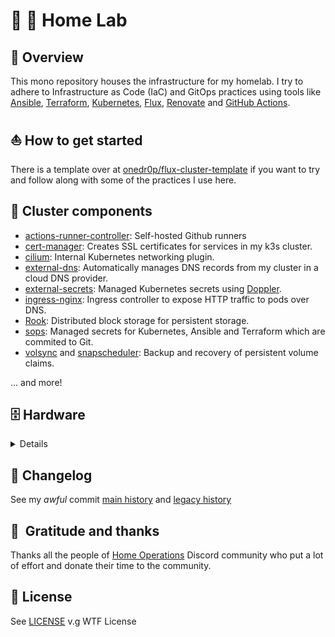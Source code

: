 # 🏡 🧪 Home Lab

## 📖 Overview

This mono repository houses the infrastructure for my homelab. I try to adhere to Infrastructure as Code (IaC) and GitOps practices using tools like [Ansible](https://www.ansible.com/), [Terraform](https://www.terraform.io/), [Kubernetes](https://kubernetes.io/), [Flux](https://github.com/fluxcd/flux2), [Renovate](https://github.com/renovatebot/renovate) and [GitHub Actions](https://github.com/features/actions).

## ⛵ How to get started

There is a template over at [onedr0p/flux-cluster-template](https://github.com/onedr0p/flux-cluster-template) if you want to try and follow along with some of the practices I use here.

## 🎨 Cluster components

+ [actions-runner-controller](https://github.com/actions/actions-runner-controller): Self-hosted Github runners
+ [cert-manager](https://cert-manager.io/docs/): Creates SSL certificates for services in my k3s cluster.
+ [cilium](https://cilium.io/get-started/): Internal Kubernetes networking plugin.
+ [external-dns](https://github.com/kubernetes-sigs/external-dns): Automatically manages DNS records from my cluster in a cloud DNS provider.
+ [external-secrets](https://github.com/external-secrets/external-secrets/): Managed Kubernetes secrets using [Doppler](https://www.doppler.com).
+ [ingress-nginx](https://github.com/kubernetes/ingress-nginx/): Ingress controller to expose HTTP traffic to pods over DNS.
+ [Rook](https://rook.io): Distributed block storage for persistent storage.
+ [sops](https://github.com/mozilla/sops): Managed secrets for Kubernetes, Ansible and Terraform which are commited to Git.
+ [volsync](https://volsync.readthedocs.io/en/stable/) and [snapscheduler](https://backube.github.io/snapscheduler/): Backup and recovery of persistent volume claims.

... and more!

## 🗄️ Hardware
<details>

## Production Nodes

| Device             | Count | Specs                                                                                                                                                                                                                                                                                                          | OS                                                  | Purpose |
|--------------------|-------|----------------------------------------------------------------------------------------------------------------------------------------------------------------------------------------------------------------------------------------------------------------------------------------------------------------|-----------------------------------------------------|---------|
| MinisForum um350   | 1     | **RAM** `32GB` <br/> **M.2 SSD** `500GB` <br/> **HDD SSD** `500GB`                                                                                                                                                       | Ubuntu 22.04.4 LTS                     |  Control Plane       |
| MinisForum um350   | 1     | **RAM** `32GB` <br/> **M.2 SSD** `500GB` <br/> **HDD SSD** `500GB`                                                                                                                                                     | Ubuntu 22.04.4 LTS                       |  Data Plane       |
| Minisforum um560   | 1     | **RAM** `32GB`  <br/> **M.2 SSD** `1TB` <br/> **HDD SSD** `500GB`                                                                                                                                                    | Ubuntu 22.04.4 LTS                     |    Data Plane     |

## Staging Nodes

| Device             | Count | Specs                                                                                                                                                                                                                                                                                                          | OS                                                  | Purpose |
|--------------------|-------|----------------------------------------------------------------------------------------------------------------------------------------------------------------------------------------------------------------------------------------------------------------------------------------------------------------|-----------------------------------------------------|---------|
| Turing Pi RK1      | 3     | **RAM** `16GB` <br/> **M.2 SSD** `500GB`| Ubuntu 22.04 LTS |   Development & Staging      |

## Infrastructure

| Device             | Count | Specs                                                                                                                                                                                                                                                                                                         | OS       | Purpose |
|--------------------|-------|---------------------------------------------------------------------------------------------------------------------------------------------------------------------------------------------------------------------------------------------------------------------------------------------------------------|----------|---------|
| Turing Pi RK1      | 1    | **RAM** `16GB` <br/> **M.2 SSD** `500GB` <br/> **HDD** `1TB` | -  | DNS Server |
| Turing Pi Board V2 | 1     | -   |   -       |     -    |
| Unifi UDM Pro      | 1     | - | - |    10Gb Core Switch + Router + FW    |
| Unifi Lite 8 PoE     | 1     | - | - |    Switch    |
| Mac Mini     | 1     | **RAM** `8GB` <br/> **M.2 SSD** `256GB` | - |    TBD    |


</details>

</details>

## 📜 Changelog

See my _awful_ commit [main history](https://github.com/oscaromeu/home-ops/commits/main) and [legacy history](https://github.com/oscaromeu/home-ops/tree/d75a6360586de8b5b5c4ff6b553b7512cfea5007)

## :handshake:&nbsp; Gratitude and thanks

Thanks all the people of [Home Operations](https://discord.gg/home-operations) Discord community who put a lot of effort and donate their time to the community.

## 🔏 License

See [LICENSE](./LICENSE) v.g WTF License
